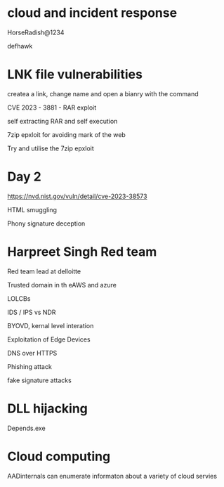 # cloud and incident response

HorseRadish@1234

defhawk

# LNK file vulnerabilities

createa a link, change name and open a bianry with the command

CVE 2023 - 3881 - RAR exploit

self extracting RAR and self execution

7zip epxloit for avoiding mark of the web

Try and utilise the 7zip epxloit

# Day 2

https://nvd.nist.gov/vuln/detail/cve-2023-38573

HTML smuggling

Phony signature deception

# Harpreet Singh Red team

Red team lead at delloitte

Trusted domain in th eAWS and azure

LOLCBs 

IDS / IPS vs NDR

BYOVD, kernal level interation

Exploitation of Edge Devices

DNS over HTTPS

Phishing attack

fake signature attacks

# DLL hijacking 

Depends.exe

# Cloud computing

AADinternals can enumerate informaton about a variety of cloud servies








